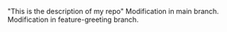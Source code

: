 "This is the description of my repo" 
Modification in main branch. Modification in feature-greeting branch.
